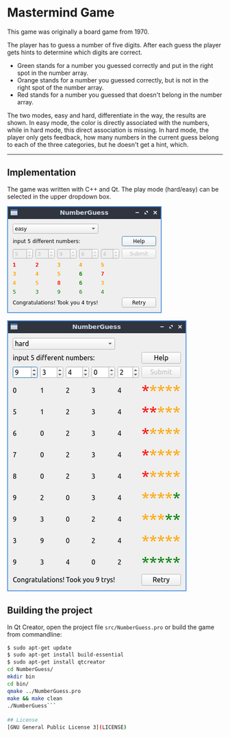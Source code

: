 # Mastermind Game
This game was originally a board game from 1970.

The player has to guess a number of five digits. After each guess the player gets hints to determine which digits are correct.
- Green stands for a number you guessed correctly and put in the right spot in the number array.
- Orange stands for a number you guessed correctly, but is not in the right spot of the number array.
- Red stands for a number you guessed that doesn't belong in the number array.

The two modes, easy and hard, differentiate in the way, the results are shown. In easy mode, the color is directly associated with the numbers, while in hard mode, this direct association is missing. In hard mode, the player only gets feedback, how many numbers in the current guess belong to each of the three categories, but he doesn't get a hint, which.

---
## Implementation

The game was written with C++ and Qt. The play mode (hard/easy) can be selected in the upper dropdown box.

![screenshot mastermind](screenshots/mastermind_easy.png)

![screenshot mastermind](screenshots/mastermind_hard.png)

## Building the project
In Qt Creator, open the project file `src/NumberGuess.pro` or build the game from commandline:
```bash
$ sudo apt-get update
$ sudo apt-get install build-essential
$ sudo apt-get install qtcreator
cd NumberGuess/
mkdir bin
cd bin/
qmake ../NumberGuess.pro
make && make clean
./NumberGuess```

## License
[GNU General Public License 3](LICENSE)
